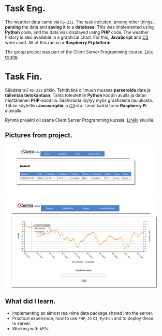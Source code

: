 # Task Eng.

The weather data came via `RS-232`. The task included, among other things, **parsing** the data and **saving** it to a **database**.
This was implemented using **Python** code, and the data was displayed using **PHP** code.
The weather history is also available in a graphical chart. For this, **JavaScript** and [C3](https://c3js.org/) were used.
All of this ran on a **Raspberry Pi platform**.

The group project was part of the Client Server Programming course.
[Link to site](http://secret.cop.fi/asema/anturit.php).

# Task Fin.

Säädata tuli `RS-232` pitkin. Tehtävänä oli muun muassa **parseroida** data ja **tallentaa** **tietokantaan**.
Tämä toteutettiin **Python** koodin avulla ja datan näyttäminen **PHP**-koodilla.
Säähistoria löytyy myös graafisesta taulukosta. Tähän käytettiin **Javascriptiä** ja [C3](https://c3js.org/):sta. Tämä kaikki tomii **Raspberry Pi** alustalla.

Ryhmä projekti oli osana Client Server Programming kurssia.
[Linkki](http://secret.cop.fi/asema/anturit.php) sivuille.

## Pictures from project.

<img id="kuvia-projektista?trk=public_profile_project-button" src="kuva.PNG" alt="picture from project" width="700"/>

<img id="graafi?trk=public_profile_project-button" src="kuva2.PNG" alt="picture from project" width="700"/>

## What did I learn.

- Implementing an almost real-time data package shared into the server.
- Practical experience, how to use `PHP`, `JS` `C3`, `Python` and to deploy these to server.
- Working with `API`s.
